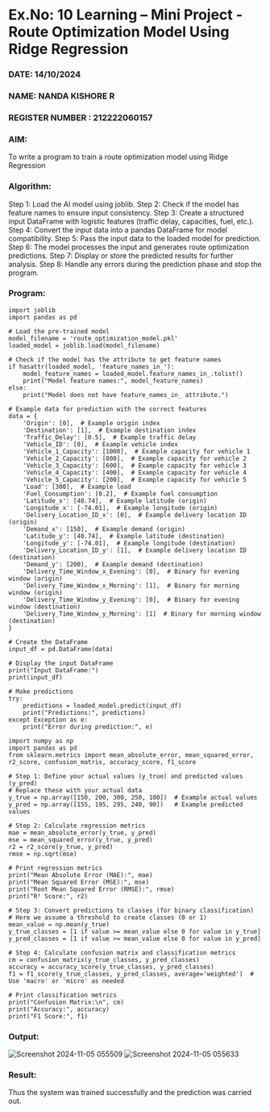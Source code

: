 # Ex.No: 10 Learning – Mini Project - Route Optimization Model Using Ridge Regression 
### DATE: 14/10/2024       
### NAME: NANDA KISHORE R
### REGISTER NUMBER : 212222060157
### AIM: 
To write a program to train a route optimization model using Ridge Regression
###  Algorithm:
Step 1: Load the AI model using joblib.
Step 2: Check if the model has feature names to ensure input consistency.
Step 3: Create a structured input DataFrame with logistic features (traffic delay, capacities, fuel, etc.).
Step 4: Convert the input data into a pandas DataFrame for model compatibility.
Step 5: Pass the input data to the loaded model for prediction.
Step 6: The model processes the input and generates route optimization predictions.
Step 7: Display or store the predicted results for further analysis.
Step 8: Handle any errors during the prediction phase and stop the program.


### Program:
``` 
import joblib
import pandas as pd

# Load the pre-trained model
model_filename = 'route_optimization_model.pkl'
loaded_model = joblib.load(model_filename)

# Check if the model has the attribute to get feature names
if hasattr(loaded_model, 'feature_names_in_'):
    model_feature_names = loaded_model.feature_names_in_.tolist()
    print("Model feature names:", model_feature_names)
else:
    print("Model does not have feature_names_in_ attribute.")

# Example data for prediction with the correct features
data = {
    'Origin': [0],  # Example origin index
    'Destination': [1],  # Example destination index
    'Traffic_Delay': [0.5],  # Example traffic delay
    'Vehicle_ID': [0],  # Example vehicle index
    'Vehicle_1_Capacity': [1000],  # Example capacity for vehicle 1
    'Vehicle_2_Capacity': [800],  # Example capacity for vehicle 2
    'Vehicle_3_Capacity': [600],  # Example capacity for vehicle 3
    'Vehicle_4_Capacity': [400],  # Example capacity for vehicle 4
    'Vehicle_5_Capacity': [200],  # Example capacity for vehicle 5
    'Load': [300],  # Example load
    'Fuel_Consumption': [0.2],  # Example fuel consumption
    'Latitude_x': [40.74],  # Example latitude (origin)
    'Longitude_x': [-74.01],  # Example longitude (origin)
    'Delivery_Location_ID_x': [0],  # Example delivery location ID (origin)
    'Demand_x': [150],  # Example demand (origin)
    'Latitude_y': [40.74],  # Example latitude (destination)
    'Longitude_y': [-74.01],  # Example longitude (destination)
    'Delivery_Location_ID_y': [1],  # Example delivery location ID (destination)
    'Demand_y': [200],  # Example demand (destination)
    'Delivery_Time_Window_x_Evening': [0],  # Binary for evening window (origin)
    'Delivery_Time_Window_x_Morning': [1],  # Binary for morning window (origin)
    'Delivery_Time_Window_y_Evening': [0],  # Binary for evening window (destination)
    'Delivery_Time_Window_y_Morning': [1]  # Binary for morning window (destination)
}

# Create the DataFrame
input_df = pd.DataFrame(data)

# Display the input DataFrame
print("Input DataFrame:")
print(input_df)

# Make predictions
try:
    predictions = loaded_model.predict(input_df)
    print("Predictions:", predictions)
except Exception as e:
    print("Error during prediction:", e)
```

```
import numpy as np
import pandas as pd
from sklearn.metrics import mean_absolute_error, mean_squared_error, r2_score, confusion_matrix, accuracy_score, f1_score

# Step 1: Define your actual values (y_true) and predicted values (y_pred)
# Replace these with your actual data
y_true = np.array([150, 200, 300, 250, 100])  # Example actual values
y_pred = np.array([155, 195, 295, 240, 90])   # Example predicted values

# Step 2: Calculate regression metrics
mae = mean_absolute_error(y_true, y_pred)
mse = mean_squared_error(y_true, y_pred)
r2 = r2_score(y_true, y_pred)
rmse = np.sqrt(mse)

# Print regression metrics
print("Mean Absolute Error (MAE):", mae)
print("Mean Squared Error (MSE):", mse)
print("Root Mean Squared Error (RMSE):", rmse)
print("R² Score:", r2)

# Step 3: Convert predictions to classes (for binary classification)
# Here we assume a threshold to create classes (0 or 1)
mean_value = np.mean(y_true)
y_true_classes = [1 if value >= mean_value else 0 for value in y_true]
y_pred_classes = [1 if value >= mean_value else 0 for value in y_pred]

# Step 4: Calculate confusion matrix and classification metrics
cm = confusion_matrix(y_true_classes, y_pred_classes)
accuracy = accuracy_score(y_true_classes, y_pred_classes)
f1 = f1_score(y_true_classes, y_pred_classes, average='weighted')  # Use 'macro' or 'micro' as needed

# Print classification metrics
print("Confusion Matrix:\n", cm)
print("Accuracy:", accuracy)
print("F1 Score:", f1)
```

### Output:

![Screenshot 2024-11-05 055509](https://github.com/user-attachments/assets/eb3a149a-28a3-4902-a5ce-0b73a8948830)
![Screenshot 2024-11-05 055633](https://github.com/user-attachments/assets/2bf65faf-ba48-46f4-8ae8-84c0a17c643d)


### Result:
Thus the system was trained successfully and the prediction was carried out.
